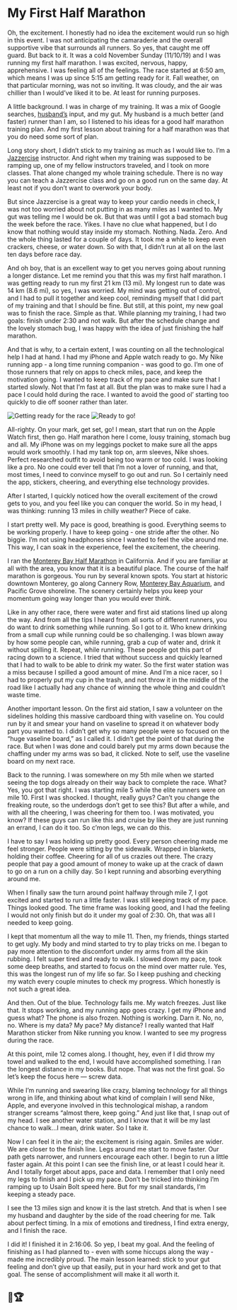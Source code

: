 # My First Half Marathon

Oh, the excitement. I honestly had no idea the excitement would run so high in this event. I was not anticipating the camaraderie and the overall supportive vibe that surrounds all runners. So yes, that caught me off guard. But back to it. It was a cold November Sunday (11/10/19) and I was running my first half marathon. I was excited, nervous, happy, apprehensive. I was feeling all of the feelings. The race started at 6:50 am, which means I was up since 5:15 am getting ready for it. Fall weather, on that particular morning, was not so inviting. It was cloudy, and the air was chillier than I would’ve liked it to be. At least for running purposes. 

A little background. I was in charge of my training. It was a mix of Google searches, [husband’s](https://eduardosasso.github.io) input, and my gut. My husband is a much better (and faster) runner than I am, so I listened to his ideas for a good half marathon training plan. And my first lesson about training for a half marathon was that you do need some sort of plan. 

Long story short, I didn’t stick to my training as much as I would like to. I’m a [Jazzercise](https://www.jazzercise.com/) instructor. And right when my training was supposed to be ramping up, one of my fellow instructors traveled, and I took on more classes. That alone changed my whole training schedule. There is no way you can teach a Jazzercise class and go on a good run on the same day. At least not if you don’t want to overwork your body. 

But since Jazzercise is a great way to keep your cardio needs in check, I was not too worried about not putting in as many miles as I wanted to. My gut was telling me I would be ok. But that was until I got a bad stomach bug the week before the race. Yikes. I have no clue what happened, but I do know that nothing would stay inside my stomach. Nothing. Nada. Zero. And the whole thing lasted for a couple of days. It took me a while to keep even crackers, cheese, or water down. So with that, I didn’t run at all on the last ten days before race day. 

And oh boy, that is an excellent way to get you nerves going about running a longer distance. Let me remind you that this was my first half marathon. I was getting ready to run my first 21 km (13 mi). My longest run to date was 14 km (8.6 mi), so yes, I was worried. My mind was getting out of control, and I had to pull it together and keep cool, reminding myself that I did part of my training and that I should be fine. But still, at this point, my new goal was to finish the race. Simple as that. While planning my training, I had two goals: finish under 2:30 and not walk. But after the schedule change and the lovely stomach bug, I was happy with the idea of just finishing the half marathon. 

And that is why, to a certain extent, I was counting on all the technological help I had at hand. I had my iPhone and Apple watch ready to go. My Nike running app - a long time running companion - was good to go. I’m one of those runners that rely on apps to check miles, pace, and keep the motivation going. I wanted to keep track of my pace and make sure that I started slowly. Not that I’m fast at all. But the plan was to make sure I had a pace I could hold during the race. I wanted to avoid the good ol’ starting too quickly to die off sooner rather than later. 


![Getting ready for the race](/getting_ready.jpg)
![Ready to go!](/runner.jpg)

All-righty. On your mark, get set, go! I mean, start that run on the Apple Watch first, then go. Half marathon here I come, lousy training, stomach bug and all. My iPhone was on my leggings pocket to make sure all the apps would work smoothly. I had my tank top on, arm sleeves, Nike shoes. Perfect researched outfit to avoid being too warm or too cold. I was looking like a pro. No one could ever tell that I’m not a lover of running, and that, most times, I need to convince myself to go out and run. So I certainly need the app, stickers, cheering, and everything else technology provides. 

After I started, I quickly noticed how the overall excitement of the crowd gets to you, and you feel like you can conquer the world. So in my head, I was thinking: running 13 miles in chilly weather? Piece of cake. 

I start pretty well. My pace is good, breathing is good. Everything seems to be working properly. I have to keep going - one stride after the other. No biggie. I’m not using headphones since I wanted to feel the vibe around me. This way, I can soak in the experience, feel the excitement, the cheering. 

I ran the [Monterey Bay Half Marathon](https://www.montereybayhalfmarathon.org/) in California. And if you are familiar at all with the area, you know that it is a beautiful place. The course of the half marathon is gorgeous. You run by several known spots. You start at historic downtown Monterey, go along Cannery Row, [Monterey Bay Aquarium](https://www.montereybayaquarium.org/), and Pacific Grove shoreline. The scenery certainly helps you keep your momentum going way longer than you would ever think. 

Like in any other race, there were water and first aid stations lined up along the way. And from all the tips I heard from all sorts of different runners, you do want to drink something while running. So I got to it. Who knew drinking from a small cup while running could be so challenging. I was blown away by how some people can, while running, grab a cup of water and, drink it without spilling it. Repeat, while running. These people got this part of racing down to a science. I tried that without success and quickly learned that I had to walk to be able to drink my water. So the first water station was a miss because I spilled a good amount of mine.  And I’m a nice racer, so I had to properly put my cup in the trash, and not throw it in the middle of the road like I actually had any chance of winning the whole thing and couldn’t waste time.

Another important lesson. On the first aid station, I saw a volunteer on the sidelines holding this massive cardboard thing with vaseline on. You could run by it and smear your hand on vaseline to spread it on whatever body part you wanted to. I didn’t get why so many people were so focused on the “huge vaseline board,” as I called it. I didn’t get the point of that during the race. But when I was done and could barely put my arms down because the chaffing under my arms was so bad, it clicked. Note to self, use the vaseline board on my next race. 

Back to the running. I was somewhere on my 5th mile when we started seeing the top dogs already on their way back to complete the race. What? Yes, you got that right. I was starting mile 5 while the elite runners were on mile 10. First I was shocked. I thought, really guys? Can’t you change the freaking route, so the underdogs don’t get to see this? But after a while, and with all the cheering, I was cheering for them too. I was motivated, you know? If these guys can run like this and cruise by like they are just running an errand, I can do it too. So c’mon legs, we can do this. 

I have to say I was holding up pretty good. Every person cheering made me feel stronger. People were sitting by the sidewalk. Wrapped in blankets, holding their coffee. Cheering for all of us crazies out there. The crazy people that pay a good amount of money to wake up at the crack of dawn to go on a run on a chilly day. So I kept running and absorbing everything around me.  

When I finally saw the turn around point halfway through mile 7, I got excited and started to run a little faster. I was still keeping track of my pace. Things looked good. The time frame was looking good, and I had the feeling I would not only finish but do it under my goal of 2:30. Oh, that was all I needed to keep going. 

I kept that momentum all the way to mile 11. Then, my friends, things started to get ugly. My body and mind started to try to play tricks on me. I began to pay more attention to the discomfort under my arms from all the skin rubbing. I felt super tired and ready to walk. I slowed down my pace, took some deep breaths, and started to focus on the mind over matter rule. Yes, this was the longest run of my life so far. So I keep pushing and checking my watch every couple minutes to check my progress. Which honestly is not such a great idea. 

And then. Out of the blue. Technology fails me. My watch freezes. Just like that. It stops working, and my running app goes crazy. I get my iPhone and guess what? The phone is also frozen. Nothing is working. Darn it. No, no, no. Where is my data? My pace? My distance? I really wanted that Half Marathon sticker from Nike running you know. I wanted to see my progress during the race. 

At this point, mile 12 comes along. I thought, hey, even if I did throw my towel and walked to the end, I would have accomplished something. I ran the longest distance in my books. But nope. That was not the first goal. So let’s keep the focus here — screw data. 

While I’m running and swearing like crazy, blaming technology for all things wrong in life, and thinking about what kind of complain I will send Nike, Apple, and everyone involved in this technological mishap, a random stranger screams “almost there, keep going.” And just like that, I snap out of my head. I see another water station, and I know that it will be my last chance to walk…I mean, drink water. So I take it. 

Now I can feel it in the air; the excitement is rising again. Smiles are wider. We are closer to the finish line. Legs around me start to move faster. Our path gets narrower, and runners encourage each other. I begin to run a little faster again. At this point I can see the finish line, or at least I could hear it. And I totally forget about apps, pace and data. I remember that I only need my legs to finish and I pick up my pace. Don’t be tricked into thinking I’m ramping up to Usain Bolt speed here. But for my snail standards, I’m keeping a steady pace. 

I see the 13 miles sign and know it is the last stretch. And that is when I see my husband and daughter by the side of the road cheering for me. Talk about perfect timing. In a mix of emotions and tiredness, I find extra energy, and I finish the race.

I did it! I finished it in 2:16:06. So yep, I beat my goal. And the feeling of finishing as I had planned to - even with some hiccups along the way - made me incredibly proud. The main lesson learned: stick to your gut feeling and don’t give up that easily, put in your hard work and get to that goal. The sense of accomplishment will make it all worth it.

## 🏅🏆
